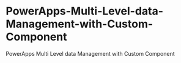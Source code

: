 # PowerApps-Multi-Level-data-Management-with-Custom-Component
PowerApps Multi Level data Management with Custom Component
